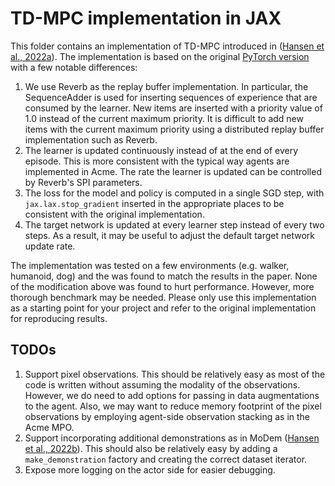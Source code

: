 # TD-MPC implementation in JAX

This folder contains an implementation of TD-MPC introduced in ([Hansen et al., 2022a]).
The implementation is based on the original [PyTorch version](https://github.com/nicklashansen/tdmpc)
with a few notable differences:

1. We use Reverb as the replay buffer implementation. In particular, the SequenceAdder
is used for inserting sequences of experience that are consumed by the learner. New
items are inserted with a priority value of 1.0 instead of the current maximum priority.
It is difficult to add new items with the current maximum priority using a distributed
replay buffer implementation such as Reverb.
2. The learner is updated continuously instead of at the end of every episode.
This is more consistent with the typical way agents are implemented in Acme.
The rate the learner is updated can be controlled by Reverb's SPI parameters.
3. The loss for the model and policy is computed in a single SGD step, with
`jax.lax.stop_gradient` inserted in the appropriate places to be consistent with the
original implementation.
4. The target network is updated at every learner step instead of every two steps.
As a result, it may be useful to adjust the default target network update rate.

The implementation was tested on a few environments (e.g. walker, humanoid, dog) and
the was found to match the results in the paper. None of the modification above
was found to hurt performance. However, more thorough benchmark may be needed.
Please only use this implementation as a starting point for your project and
refer to the original implementation for reproducing results.

## TODOs
1. Support pixel observations. This should be relatively easy as most of the
code is written without assuming the modality of the observations. However,
we do need to add options for passing in data augmentations to the agent. Also,
we may want to reduce memory footprint of the pixel observations by employing
agent-side observation stacking as in the Acme MPO.
2. Support incorporating additional demonstrations as in MoDem ([Hansen et al., 2022b]).
This should also
be relatively easy by adding a `make_demonstration` factory and creating the
correct dataset iterator.
3. Expose more logging on the actor side for easier debugging.

[Hansen et al., 2022a]: (https://proceedings.mlr.press/v162/hansen22a.html)
[Hansen et al., 2022b]: (https://arxiv.org/abs/2212.05698)
